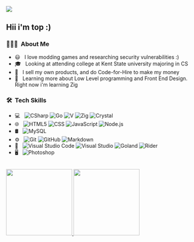 <img src="https://i.pinimg.com/originals/f2/f4/46/f2f44605a7405cbdcd6f14f03262ead9.gif">

<h2> Hii i'm top :) </h2>

<h3> 👨🏻‍💻 &nbsp;About Me </h3>

- 😃 &nbsp; I love modding games and researching security vulnerabilities :)
- 🎓 &nbsp; Looking at attending college at Kent State university majoring in CS
- 💼 &nbsp; I sell my own products, and do Code-for-Hire to make my money
- 🌱 &nbsp; Learning more about Low Level programming and Front End Design. Right now i'm learning Zig

<h3> 🛠 &nbsp;Tech Skills</h3>

- 💻 &nbsp;
  ![CSharp](https://img.shields.io/badge/-CSharp-333333?style=flat&logo=Csharp&logoColor=#ffffff)
  ![Go](https://img.shields.io/badge/-Go-333333?style=flat&logo=Go&logoColor=8af3ff)
  ![V](https://img.shields.io/badge/-Vlang-333333?style=flat&logo=V&logoColor=0096FF)
  ![Zig](https://img.shields.io/badge/-Zig-333333?style=flat&logo=zig&logoColor=f0b913)
  ![Crystal](https://img.shields.io/badge/-Crystal-333333?style=flat&logo=crystal&logoColor=000000)
- 🌐 &nbsp;
  ![HTML5](https://img.shields.io/badge/-HTML5-333333?style=flat&logo=HTML5)
  ![CSS](https://img.shields.io/badge/-CSS-333333?style=flat&logo=CSS3&logoColor=1572B6)
  ![JavaScript](https://img.shields.io/badge/-JavaScript-333333?style=flat&logo=javascript)
  ![Node.js](https://img.shields.io/badge/-Node.js-333333?style=flat&logo=node.js)
- 🛢 &nbsp;
  ![MySQL](https://img.shields.io/badge/-MySQL-333333?style=flat&logo=mysql)
- ⚙️ &nbsp;
  ![Git](https://img.shields.io/badge/-Git-333333?style=flat&logo=git)
  ![GitHub](https://img.shields.io/badge/-GitHub-333333?style=flat&logo=github)
  ![Markdown](https://img.shields.io/badge/-Markdown-333333?style=flat&logo=markdown)
- 🔧 &nbsp;
  ![Visual Studio Code](https://img.shields.io/badge/-Visual%20Studio%20Code-333333?style=flat&logo=visual-studio-code&logoColor=007ACC)
  ![Visual Studio](https://img.shields.io/badge/-Visual%20Studio-333333?style=flat&logo=visual-studio&logoColor=992bff)
  ![Goland](https://img.shields.io/badge/-Goland-333333?style=flat&logo=goland&logoColor=00FFFF)
  ![Rider](https://img.shields.io/badge/-Rider-333333?style=flat&logo=rider&logoColor=8aa1ff)
- 🖥 &nbsp;
  ![Photoshop](https://img.shields.io/badge/-Photoshop-333333?style=flat&logo=adobe-photoshop)
<br/>

<a href="https://github.com/Minagoroshi">
  <img height="180em" src="https://github-readme-stats.vercel.app/api?username=Minagoroshi&theme=buefy&show_icons=true" />
  <img height="180em" src="https://github-readme-stats.vercel.app/api/top-langs/?username=Minagoroshi&theme=buefy&layout=compact" />
</a>

<br/>
